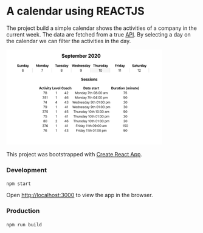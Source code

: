 # A calendar using REACTJS

The project build a simple calendar shows the activities of a company in the current week. The data are fetched from a true [API](https://back.staging.bsport.io/api/v1/swagger/). By selecting a day on the calendar we can filter the activities in the day.

<img src="./public/Calendar_Screenshot.png" alt="Calendar" title="A calendar example" width="410" height="250"/>


This project was bootstrapped with [Create React App](https://github.com/facebook/create-react-app).


### Development

`npm start`

Open [http://localhost:3000](http://localhost:3000) to view the app in the browser.


### Production

`npm run build`

